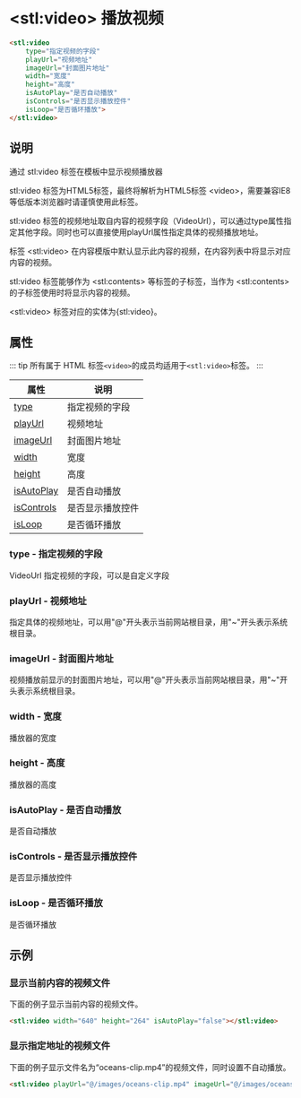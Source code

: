 ﻿---
sidebar: auto
---

# &lt;stl:video&gt; 播放视频

```html
<stl:video
    type="指定视频的字段"
    playUrl="视频地址"
    imageUrl="封面图片地址"
    width="宽度"
    height="高度"
    isAutoPlay="是否自动播放"
    isControls="是否显示播放控件"
    isLoop="是否循环播放">
</stl:video>
```

## 说明

通过 stl:video 标签在模板中显示视频播放器

stl:video 标签为HTML5标签，最终将解析为HTML5标签 &lt;video&gt;，需要兼容IE8等低版本浏览器时请谨慎使用此标签。

stl:video 标签的视频地址取自内容的视频字段（VideoUrl），可以通过type属性指定其他字段。同时也可以直接使用playUrl属性指定具体的视频播放地址。

标签 &lt;stl:video&gt; 在内容模版中默认显示此内容的视频，在内容列表中将显示对应内容的视频。

stl:video 标签能够作为 &lt;stl:contents&gt; 等标签的子标签，当作为 &lt;stl:contents&gt; 的子标签使用时将显示内容的视频。

&lt;stl:video&gt; 标签对应的实体为{stl:video}。

## 属性

::: tip
所有属于 HTML 标签`<video>`的成员均适用于`<stl:video>`标签。
:::

| 属性                                       | 说明             |
|--------------------------------------------|------------------|
| [type](#type-指定视频的字段)               | 指定视频的字段   |
| [playUrl](#playurl-视频地址)               | 视频地址         |
| [imageUrl](#imageurl-封面图片地址)         | 封面图片地址     |
| [width](#width-宽度)                       | 宽度             |
| [height](#height-高度)                     | 高度             |
| [isAutoPlay](#isautoplay-是否自动播放)     | 是否自动播放     |
| [isControls](#iscontrols-是否显示播放控件) | 是否显示播放控件 |
| [isLoop](#isloop-是否循环播放)             | 是否循环播放     |

### type - 指定视频的字段

VideoUrl 指定视频的字段，可以是自定义字段

### playUrl - 视频地址

指定具体的视频地址，可以用"@"开头表示当前网站根目录，用"~"开头表示系统根目录。

### imageUrl - 封面图片地址

视频播放前显示的封面图片地址，可以用"@"开头表示当前网站根目录，用"~"开头表示系统根目录。

### width - 宽度

播放器的宽度

### height - 高度

播放器的高度

### isAutoPlay - 是否自动播放

是否自动播放

### isControls - 是否显示播放控件

是否显示播放控件

### isLoop - 是否循环播放

是否循环播放

## 示例

### 显示当前内容的视频文件

下面的例子显示当前内容的视频文件。

```html
<stl:video width="640" height="264" isAutoPlay="false"></stl:video>
```

### 显示指定地址的视频文件

下面的例子显示文件名为“oceans-clip.mp4”的视频文件，同时设置不自动播放。

```html
<stl:video playUrl="@/images/oceans-clip.mp4" imageUrl="@/images/oceans-clip.png" width="640" height="264" isAutoPlay="false"></stl:video>
```
